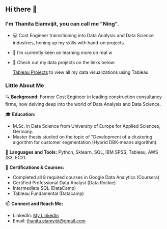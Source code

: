 ## Hi there 👋

### I'm Thanita Eiamvijit, you can call me "Ning".

- 💻  Cost Engineer trainsitioning into Data Analysis and Data Science industries, honing up my skills with hand-on projects.
- 🌱  I’m currently keen on learning more on real w
- 📌  Check out my data projects on the links below:
  
  [tableau]: https://public.tableau.com/app/profile/thanita.eiamvijit/vizzes

  [Tableau Projects][tableau] to view all my data visualizations using Tableau


### Little About Me

🔍 **Background:**  Former Cost Engineer in leading construction consultancy firms, now delving deep into the world of Data Analysis and Data Science.

🎓 **Education:** 
- M.Sc. in Data Science from University of Europe for Applied Sciences, Germany. 
- Master thesis studied on the topic of "Development of a clustering algorithm for customer segmentation (Hybrid DBK-means algorithm).

💼 **Languages and Tools:**  Python, Sklearn, SQL, IBM SPSS, Tableau, AWS (S3, EC2).

📘 **Certifications & Courses:** 
- Completed all 8 required courses in Google Data Analytics (Coursera)
- Certified Professional Data Analyst (Data Rockie)
- Intermediate SQL (DataCamp)
- Tableau Fundamental (Datacamp)

📫 **Connect and Reach Me:**

[linkedin]: https://www.linkedin.com/in/thanitaeiamvijit/
- LinkedIn: [My LinkedIn][linkedin]
- Email: thanita.eiamvijit@gmail.com




<!---
- 👋 Hi, I’m Thanita.
- 👀 I’m interested in ...
- 🌱 I’m currently learning ...
- 💞️ I’m looking to collaborate on ...
- 📫 How to reach me ...


thanita-evj/thanita-evj is a ✨ special ✨ repository because its `README.md` (this file) appears on your GitHub profile.
You can click the Preview link to take a look at your changes.
--->
